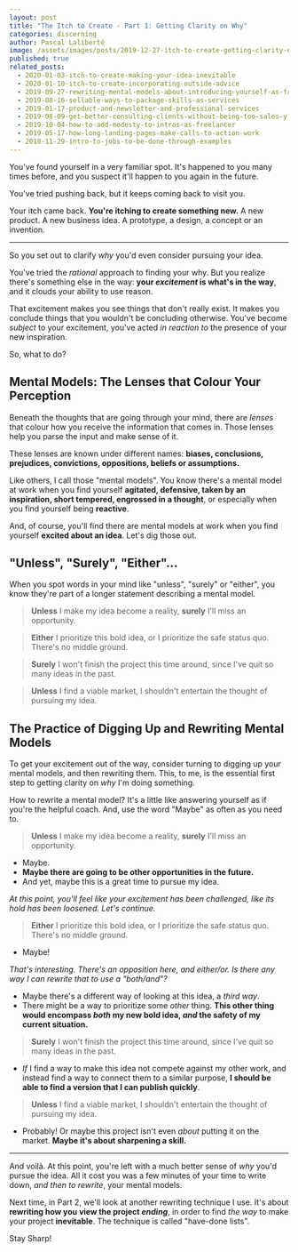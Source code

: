 ```yaml
---
layout: post
title: "The Itch to Create - Part 1: Getting Clarity on Why"
categories: discerning
author: Pascal Laliberté
image: /assets/images/posts/2019-12-27-itch-to-create-getting-clarity-on-why.jpg
published: true
related_posts:
  - 2020-01-03-itch-to-create-making-your-idea-inevitable
  - 2020-01-10-itch-to-create-incorporating-outside-advice
  - 2019-09-27-rewriting-mental-models-about-introducing-yourself-as-freelancer
  - 2019-08-16-sellable-ways-to-package-skills-as-services
  - 2019-01-17-product-and-newsletter-and-professional-services
  - 2019-08-09-get-better-consulting-clients-without-being-too-sales-y
  - 2019-10-04-how-to-add-modesty-to-intros-as-freelancer
  - 2019-05-17-how-long-landing-pages-make-calls-to-action-work
  - 2018-11-29-intro-to-jobs-to-be-done-through-examples
---
```


You've found yourself in a very familiar spot. It's happened to you many times before, and you suspect it'll happen to you again in the future.

You've tried pushing back, but it keeps coming back to visit you.

Your itch came back. **You're itching to create something new.** A new product. A new business idea. A prototype, a design, a concept or an invention.

---

So you set out to clarify _why_ you'd even consider pursuing your idea.

You've tried the _rational_ approach to finding your why. But you realize there's something else in the way: **your _excitement_ is what's in the way**, and it clouds your ability to use reason.

That excitement makes you see things that don't really exist. It makes you conclude things that you wouldn't be concluding otherwise. You've become _subject_ to your excitement, you've acted _in reaction to_ the presence of your new inspiration.

So, what to do?

## Mental Models: The Lenses that Colour Your Perception

Beneath the thoughts that are going through your mind, there are _lenses_ that colour how you receive the information that comes in. Those lenses help you parse the input and make sense of it.

These lenses are known under different names: **biases, conclusions, prejudices, convictions, oppositions, beliefs or assumptions.**

Like others, I call those "mental models". You know there's a mental model at work when you find yourself **agitated, defensive, taken by an inspiration, short tempered, engrossed in a thought**, or especially when you find yourself being **reactive**.

And, of course, you'll find there are mental models at work when you find yourself **excited about an idea**. Let's dig those out.

## "Unless", "Surely", "Either"...

When you spot words in your mind like "unless", "surely" or "either", you know they're part of a longer statement describing a mental model.

> **Unless** I make my idea become a reality, **surely** I'll miss an opportunity.

> **Either** I prioritize this bold idea, or I prioritize the safe status quo. There's no middle ground.

> **Surely** I won't finish the project this time around, since I've quit so many ideas in the past.

> **Unless** I find a viable market, I shouldn't entertain the thought of pursuing my idea.

## The Practice of Digging Up and Rewriting Mental Models

To get your excitement out of the way, consider turning to digging up your mental models, and then rewriting them. This, to me, is the essential first step to getting clarity on _why_ I'm doing something.

How to rewrite a mental model? It's a little like answering yourself as if you're the helpful coach. And, use the word "Maybe" as often as you need to.

> **Unless** I make my idea become a reality, **surely** I'll miss an opportunity.

* Maybe.
* **Maybe there are going to be other opportunities in the future.**
* And yet, maybe this is a great time to pursue my idea.

_At this point, you'll feel like your excitement has been challenged, like its hold has been loosened. Let's continue._

> **Either** I prioritize this bold idea, or I prioritize the safe status quo. There's no middle ground.

* Maybe!

_That's interesting. There's an opposition here, and either/or. Is there any way I can rewrite that to use a "both/and"?_

* Maybe there's a different way of looking at this idea, a _third way_.
* There might be a way to prioritize some _other_ thing. **This other thing would encompass _both_ my new bold idea, _and_ the safety of my current situation.**

> **Surely** I won't finish the project this time around, since I've quit so many ideas in the past.

* _If_ I find a way to make this idea not compete against my other work, and instead find a way to connect them to a similar purpose, **I should be able to find a version that I can publish quickly**.

> **Unless** I find a viable market, I shouldn't entertain the thought of pursuing my idea.

* Probably! Or maybe this project isn't even _about_ putting it on the market. **Maybe it's about sharpening a skill.**

---

And voilà. At this point, you're left with a much better sense of _why_ you'd pursue the idea. All it cost you was a few minutes of your time to write down, _and then to rewrite_, your mental models.

Next time, in Part 2, we'll look at another rewriting technique I use. It's about **rewriting how you view the project _ending_**, in order to find _the way_ to make your project **inevitable**. The technique is called "have-done lists".

Stay Sharp!
